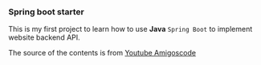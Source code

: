 <h3>Spring boot starter</h3>

This is my first project to learn how to use **Java** `Spring Boot` to implement website backend API.
<br>

The source of the contents is from [Youtube Amigoscode](https://www.youtube.com/watch?v=9SGDpanrc8U&t=1221s)